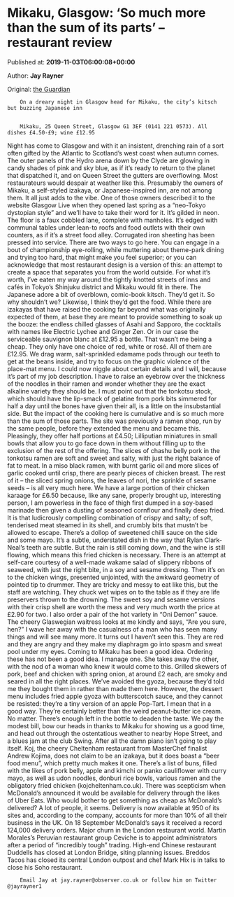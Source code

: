 
# Mikaku, Glasgow: ‘So much more than the sum of its parts’ – restaurant review

Published at: **2019-11-03T06:00:08+00:00**

Author: **Jay Rayner**

Original: [the Guardian](https://www.theguardian.com/food/2019/nov/03/mikaku-glasgow-restaurant-review-so-much-more-than-the-sum-of-its-parts)


        On a dreary night in Glasgow head for Mikaku, the city’s kitsch but buzzing Japanese inn
      

        Mikaku, 25 Queen Street, Glasgow G1 3EF (0141 221 0573). All dishes £4.50-£9; wine £12.95
      
Night has come to Glasgow and with it an insistent, drenching rain of a sort often gifted by the Atlantic to Scotland’s west coast when autumn comes. The outer panels of the Hydro arena down by the Clyde are glowing in candy shades of pink and sky blue, as if it’s ready to return to the planet that dispatched it, and on Queen Street the gutters are overflowing. Most restaurateurs would despair at weather like this. Presumably the owners of Mikaku, a self-styled izakaya, or Japanese-inspired inn, are not among them. It all just adds to the vibe.
One of those owners described it to the website Glasgow Live when they opened last spring as a “neo-Tokyo dystopian style” and we’ll have to take their word for it. It’s gilded in neon. The floor is a faux cobbled lane, complete with manholes. It’s edged with communal tables under lean-to roofs and food outlets with their own counters, as if it’s a street food alley. Corrugated iron sheeting has been pressed into service.
There are two ways to go here. You can engage in a bout of championship eye-rolling, while muttering about theme-park dining and trying too hard, that might make you feel superior; or you can acknowledge that most restaurant design is a version of this: an attempt to create a space that separates you from the world outside. For what it’s worth, I’ve eaten my way around the tightly knotted streets of inns and cafés in Tokyo’s Shinjuku district and Mikaku would fit in there. The Japanese adore a bit of overblown, comic-book kitsch. They’d get it. So why shouldn’t we?
Likewise, I think they’d get the food. While there are izakayas that have raised the cooking far beyond what was originally expected of them, at base they are meant to provide something to soak up the booze: the endless chilled glasses of Asahi and Sapporo, the cocktails with names like Electric Lychee and Ginger Zen. Or in our case the serviceable sauvignon blanc at £12.95 a bottle. That wasn’t me being a cheap. They only have one choice of red, white or rosé. All of them are £12.95. We drag warm, salt-sprinkled edamame pods through our teeth to get at the beans inside, and try to focus on the graphic violence of the place-mat menu.
I could now niggle about certain details and I will, because it’s part of my job description. I have to raise an eyebrow over the thickness of the noodles in their ramen and wonder whether they are the exact alkaline variety they should be. I must point out that the tonkotsu stock, which should have the lip-smack of gelatine from pork bits simmered for half a day until the bones have given their all, is a little on the insubstantial side. But the impact of the cooking here is cumulative and is so much more than the sum of those parts.
The site was previously a ramen shop, run by the same people, before they extended the menu and became this. Pleasingly, they offer half portions at £4.50; Lilliputian miniatures in small bowls that allow you to go face down in them without filling up to the exclusion of the rest of the offering. The slices of chashu belly pork in the tonkotsu ramen are soft and sweet and salty, with just the right balance of fat to meat. In a miso black ramen, with burnt garlic oil and more slices of garlic cooked until crisp, there are pearly pieces of chicken breast. The rest of it – the sliced spring onions, the leaves of nori, the sprinkle of sesame seeds – is all very much here.
We have a large portion of their chicken karaage for £6.50 because, like any sane, properly brought up, interesting person, I am powerless in the face of thigh first dumped in a soy-based marinade then given a dusting of seasoned cornflour and finally deep fried. It is that ludicrously compelling combination of crispy and salty; of soft, tenderised meat steamed in its shell, and crumbly bits that mustn’t be allowed to escape. There’s a dollop of sweetened chilli sauce on the side and some mayo. It’s a subtle, understated dish in the way that Rylan Clark-Neal’s teeth are subtle. But the rain is still coming down, and the wine is still flowing, which means this fried chicken is necessary.
There is an attempt at self-care courtesy of a well-made wakame salad of slippery ribbons of seaweed, with just the right bite, in a soy and sesame dressing. Then it’s on to the chicken wings, presented unjointed, with the awkward geometry of pointed tip to drummer. They are tricky and messy to eat like this, but the staff are watching. They chuck wet wipes on to the table as if they are life preservers thrown to the drowning.
The sweet soy and sesame versions with their crisp shell are worth the mess and very much worth the price at £2.90 for two. I also order a pair of the hot variety in “Oni Demon” sauce. The cheery Glaswegian waitress looks at me kindly and says, “Are you sure, hen?” I wave her away with the casualness of a man who has seen many things and will see many more. It turns out I haven’t seen this. They are red and they are angry and they make my diaphragm go into spasm and sweat pool under my eyes. Coming to Mikaku has been a good idea. Ordering these has not been a good idea. I manage one. She takes away the other, with the nod of a woman who knew it would come to this.
Grilled skewers of pork, beef and chicken with spring onion, at around £2 each, are smoky and seared in all the right places. We’ve avoided the gyoza, because they’d told me they bought them in rather than made them here. However, the dessert menu includes fried apple gyoza with butterscotch sauce, and they cannot be resisted: they’re a tiny version of an apple Pop-Tart. I mean that in a good way. They’re certainly better than the weird peanut-butter ice cream. No matter. There’s enough left in the bottle to deaden the taste. We pay the modest bill, bow our heads in thanks to Mikaku for showing us a good time, and head out through the ostentatious weather to nearby Hope Street, and a blues jam at the club Swing. After all the damn piano isn’t going to play itself.
Koj, the cheery Cheltenham restaurant from MasterChef finalist Andrew Kojima, does not claim to be an izakaya, but it does boast a “beer food menu”, which pretty much makes it one. There’s a list of buns, filled with the likes of pork belly, apple and kimchi or panko cauliflower with curry mayo, as well as udon noodles, donburi rice bowls, various ramen and the obligatory fried chicken (kojcheltenham.co.uk).
There was scepticism when McDonald’s announced it would be available for delivery through the likes of Uber Eats. Who would bother to get something as cheap as McDonald’s delivered? A lot of people, it seems. Delivery is now available at 950 of its sites and, according to the company, accounts for more than 10% of all their business in the UK. On 18 September McDonald’s says it received a record 124,000 delivery orders.
Major churn in the London restaurant world. Martin Morales’s Peruvian restaurant group Ceviche is to appoint administrators after a period of “incredibly tough” trading. High-end Chinese restaurant Duddells has closed at London Bridge, siting planning issues. Breddos Tacos has closed its central London outpost and chef Mark Hix is in talks to close his Soho restaurant.

        Email Jay at jay.rayner@observer.co.uk or follow him on Twitter @jayrayner1
      
